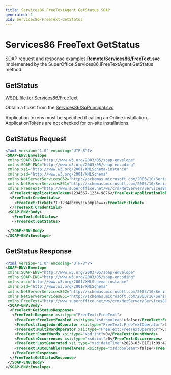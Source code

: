 ```yaml
---
title: Services86.FreeTextAgent.GetStatus SOAP
generated: 1
uid: Services86-FreeText-GetStatus
---
```


# Services86 FreeText GetStatus

SOAP request and response examples **Remote/Services86/FreeText.svc**
Implemented by the <see cref="M:SuperOffice.Services86.IFreeTextAgent.GetStatus">SuperOffice.Services86.IFreeTextAgent.GetStatus</see> method.

## GetStatus





[WSDL file for Services86/FreeText](../Services86-FreeText.md)

Obtain a ticket from the [Services86/SoPrincipal.svc](../SoPrincipal/index.md)

Application tokens must be specified if calling an Online installation. ApplicationTokens are not checked for on-site installations.

## GetStatus Request

```xml
<?xml version="1.0" encoding="UTF-8"?>
<SOAP-ENV:Envelope
 xmlns:SOAP-ENV="http://www.w3.org/2003/05/soap-envelope"
 xmlns:SOAP-ENC="http://www.w3.org/2003/05/soap-encoding"
 xmlns:xsi="http://www.w3.org/2001/XMLSchema-instance"
 xmlns:xsd="http://www.w3.org/2001/XMLSchema"
 xmlns:NetServerServices862="http://schemas.microsoft.com/2003/10/Serialization/Arrays"
 xmlns:NetServerServices861="http://schemas.microsoft.com/2003/10/Serialization/"
 xmlns:FreeText="http://www.superoffice.net/ws/crm/NetServer/Services86">
  <FreeText:ApplicationToken>1234567-1234-9876</FreeText:ApplicationToken>
  <FreeText:Credentials>
    <FreeText:Ticket>7T:1234abcxyzExample==</FreeText:Ticket>
  </FreeText:Credentials>
 <SOAP-ENV:Body>
   <FreeText:GetStatus>
   </FreeText:GetStatus>

 </SOAP-ENV:Body>
</SOAP-ENV:Envelope>

```


## GetStatus Response

```xml
<?xml version="1.0" encoding="UTF-8"?>
<SOAP-ENV:Envelope
 xmlns:SOAP-ENV="http://www.w3.org/2003/05/soap-envelope"
 xmlns:SOAP-ENC="http://www.w3.org/2003/05/soap-encoding"
 xmlns:xsi="http://www.w3.org/2001/XMLSchema-instance"
 xmlns:xsd="http://www.w3.org/2001/XMLSchema"
 xmlns:NetServerServices862="http://schemas.microsoft.com/2003/10/Serialization/Arrays"
 xmlns:NetServerServices861="http://schemas.microsoft.com/2003/10/Serialization/"
 xmlns:FreeText="http://www.superoffice.net/ws/crm/NetServer/Services86">
 <SOAP-ENV:Body>
  <FreeText:GetStatusResponse>
   <FreeText:Response xsi:type="FreeText:FreeText">
    <FreeText:FreeTextEnabled xsi:type="xsd:boolean">false</FreeText:FreeTextEnabled>
    <FreeText:SingleWordOperator xsi:type="FreeText:FreeTextOperator">Contains</FreeText:SingleWordOperator>
    <FreeText:MultiWordOperator xsi:type="FreeText:FreeTextOperator">Contains</FreeText:MultiWordOperator>
    <FreeText:CountWords xsi:type="xsd:int">0</FreeText:CountWords>
    <FreeText:Occurrences xsi:type="xsd:int">0</FreeText:Occurrences>
    <FreeText:LastGenerated xsi:type="xsd:dateTime">2023-03-01T11:09:42Z</FreeText:LastGenerated>
    <FreeText:AutoEnableTravelAreas xsi:type="xsd:boolean">false</FreeText:AutoEnableTravelAreas>
   </FreeText:Response>
  </FreeText:GetStatusResponse>
 </SOAP-ENV:Body>
</SOAP-ENV:Envelope>

```

